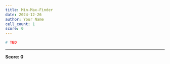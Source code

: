 ```yaml
---
title: Min-Max-Finder
date: 2024-12-26
author: Your Name
cell_count: 1
score: 0
---
```


```python
# TBD
```


---
**Score: 0**